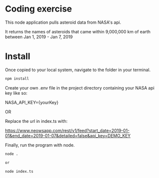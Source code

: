 # Coding exercise
This node application pulls asteroid data from NASA's api.

It returns the names of asteroids that came within 9,000,000 km of earth between Jan 1, 2019 - Jan 7, 2019

# Install
Once copied to your local system, navigate to the folder in your terminal.
   ```sh
   npm install
   ```

Create your own .env file in the project directory containing your NASA api key like so:

NASA_API_KEY={yourKey}

OR

Replace the url in index.ts with:

https://www.neowsapp.com/rest/v1/feed?start_date=2019-01-01&end_date=2019-01-07&detailed=false&api_key=DEMO_KEY

Finally, run the program with node.
   ```sh
   node .
   
   or
   
   node index.ts
   ```
